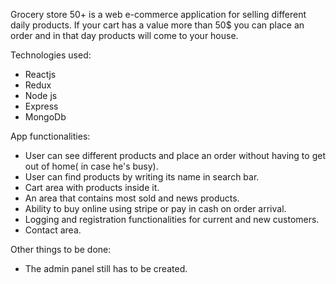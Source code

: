 Grocery store 50+ is a web e-commerce application for selling different daily products. If your cart has a value more than 50$ you can place an 
order and in that day products will come to your house.

Technologies used:
- Reactjs
- Redux
- Node js
- Express
- MongoDb

App functionalities:
- User can see different products and place an order without having to get out of home( in case he's busy).
- User can find products by writing its name in search bar.
- Cart area with products inside it.
- An area that contains most sold and news products.
- Ability to buy online using stripe or pay in cash on order arrival.
- Logging and registration functionalities for current and new customers.
- Contact area.


Other things to be done:
- The admin panel still has to be created.
